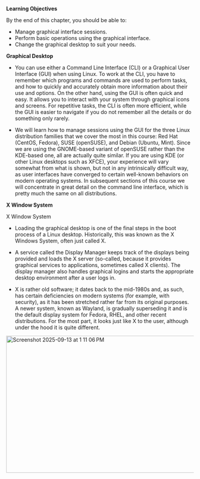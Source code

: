 **Learning Objectives**

By the end of this chapter, you should be able to:

 - Manage graphical interface sessions.
 - Perform basic operations using the graphical interface.
 - Change the graphical desktop to suit your needs.

**Graphical Desktop**
 - You can use either a Command Line Interface (CLI) or a Graphical User Interface (GUI) when using Linux. To work at the CLI, you have to remember which programs and commands are used to perform tasks, and how to quickly and accurately obtain more information about their use and options. On the other hand, using the GUI is often quick and easy. It allows you to interact with your system through graphical icons and screens. For repetitive tasks, the CLI is often more efficient, while the GUI is easier to navigate if you do not remember all the details or do something only rarely.

 - We will learn how to manage sessions using the GUI for the three Linux distribution families that we cover the most in this course: Red Hat (CentOS, Fedora), SUSE (openSUSE), 
and Debian (Ubuntu, Mint). 
Since we are using the GNOME-based variant of openSUSE rather than the KDE-based one, all are actually quite similar. If you are using KDE (or other Linux desktops such as XFCE), 
your experience will vary somewhat from what is shown, 
but not in any intrinsically difficult way, as user interfaces have converged to certain well-known behaviors on modern operating systems. 
In subsequent sections of this course we will concentrate in great detail on the command line interface, which is pretty much the same on all distributions.

**X Window System**

X Window System
 - Loading the graphical desktop is one of the final steps in the boot process of a Linux desktop. Historically, this was known as the X Windows System, often just called X.

 - A service called the Display Manager keeps track of the displays being provided and loads the X server (so-called, because it provides graphical services to applications, sometimes called X clients). The display manager also handles graphical logins and starts the appropriate desktop environment after a user logs in.

 - X is rather old software; it dates back to the mid-1980s and, as such, has certain deficiencies on modern systems (for example, with security), as it has been stretched rather far from its original purposes. A newer system, known as Wayland, is gradually superseding it and is the default display system for Fedora, RHEL, and other recent distributions.  For the most part, it looks just like X to the user, although under the hood it is quite different.

<img width="1011" height="367" alt="Screenshot 2025-09-13 at 1 11 06 PM" src="https://github.com/user-attachments/assets/7d1c0e52-c635-489d-9f82-8696add88801" />


